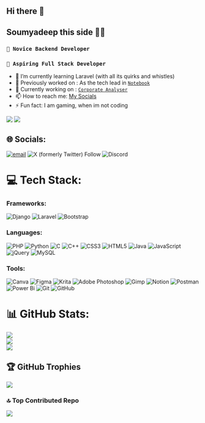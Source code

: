 ## Hi there 👋
## Soumyadeep this side 👨‍💻


<!-- **Soumyadeep-Dey123/Soumyadeep-Dey123** is a ✨ _special_ ✨ repository because its `README.md` (this file) appears on your GitHub profile. -->
### `💫 Novice Backend Developer`
### `🔭 Aspiring Full Stack Developer`
- 🌱 I’m currently learning Laravel (with all its quirks and whistles)
- 📘 Previously worked on : As the tech lead in [`Notebook`](https://github.com/Soumyadeep-Dey123/Notebook.git)
- 📖 Currently working on : [`Corporate Analyser`](https://github.com/Soumyadeep-Dey123/Corporate-Analyzer.git)
- 📫 How to reach me: [My Socials](#🌐-socials)
- ⚡ Fun fact: I am gaming, when im not coding
<!-- - 💬 Ask me about:  -->
<!-- - 📅 Planning to learn and work on : AI/ML, Cybersecurity and contribute to Open source projects -->
<!-- - 👯 I’m looking to collaborate on ... -->
![](https://komarev.com/ghpvc/?username=Soumyadeep-Dey123&style=for-the-badge&label=Profile+Visits)
![](https://hit.yhype.me/github/profile?account_id=83417245)

## 🌐 Socials:
[![email](https://img.shields.io/badge/Email-D14836?logo=gmail&logoColor=white)](mailto:dey.soumyadeep123@gmail.com) 
![X (formerly Twitter) Follow](https://img.shields.io/twitter/follow/Knight_quantum1)
![Discord](https://img.shields.io/discord/vGss6nbzJt?style=social)


# 💻 Tech Stack:
### Frameworks:
![Django](https://img.shields.io/badge/django-%23092E20.svg?style=for-the-badge&logo=django&logoColor=white) 
![Laravel](https://img.shields.io/badge/laravel-%23FF2D20.svg?style=for-the-badge&logo=laravel&logoColor=white)
![Bootstrap](https://img.shields.io/badge/bootstrap-%238511FA.svg?style=for-the-badge&logo=bootstrap&logoColor=white) 
### Languages: 
![PHP](https://img.shields.io/badge/php-%23777BB4.svg?style=for-the-badge&logo=php&logoColor=white) 
![Python](https://img.shields.io/badge/python-3670A0?style=for-the-badge&logo=python&logoColor=ffdd54) 
![C](https://img.shields.io/badge/c-%2300599C.svg?style=for-the-badge&logo=c&logoColor=white) 
![C++](https://img.shields.io/badge/c++-%2300599C.svg?style=for-the-badge&logo=c%2B%2B&logoColor=white) 
![CSS3](https://img.shields.io/badge/css3-%231572B6.svg?style=for-the-badge&logo=css3&logoColor=white) 
![HTML5](https://img.shields.io/badge/html5-%23E34F26.svg?style=for-the-badge&logo=html5&logoColor=white) 
![Java](https://img.shields.io/badge/java-%23ED8B00.svg?style=for-the-badge&logo=openjdk&logoColor=white) 
![JavaScript](https://img.shields.io/badge/javascript-%23323330.svg?style=for-the-badge&logo=javascript&logoColor=%23F7DF1E) 
![jQuery](https://img.shields.io/badge/jquery-%230769AD.svg?style=for-the-badge&logo=jquery&logoColor=white) 
![MySQL](https://img.shields.io/badge/mysql-4479A1.svg?style=for-the-badge&logo=mysql&logoColor=white) 
### Tools:
![Canva](https://img.shields.io/badge/Canva-%2300C4CC.svg?style=for-the-badge&logo=Canva&logoColor=white) 
![Figma](https://img.shields.io/badge/figma-%23F24E1E.svg?style=for-the-badge&logo=figma&logoColor=white) 
![Krita](https://img.shields.io/badge/Krita-203759?style=for-the-badge&logo=krita&logoColor=EEF37B) 
![Adobe Photoshop](https://img.shields.io/badge/adobe%20photoshop-%2331A8FF.svg?style=for-the-badge&logo=adobe%20photoshop&logoColor=white) 
![Gimp](https://img.shields.io/badge/Gimp-657D8B?style=for-the-badge&logo=gimp&logoColor=FFFFFF) 
![Notion](https://img.shields.io/badge/Notion-%23000000.svg?style=for-the-badge&logo=notion&logoColor=white) 
![Postman](https://img.shields.io/badge/Postman-FF6C37?style=for-the-badge&logo=postman&logoColor=white) 
![Power Bi](https://img.shields.io/badge/power_bi-F2C811?style=for-the-badge&logo=powerbi&logoColor=black)
![Git](https://img.shields.io/badge/git-%23F05033.svg?style=for-the-badge&logo=git&logoColor=white) 
![GitHub](https://img.shields.io/badge/github-%23121011.svg?style=for-the-badge&logo=github&logoColor=white) 
# 📊 GitHub Stats:
![](https://github-readme-stats.vercel.app/api?username=Soumyadeep-Dey123&theme=transparent&hide_border=false&include_all_commits=true&count_private=true)<br/>
![](https://nirzak-streak-stats.vercel.app/?user=Soumyadeep-Dey123&theme=transparent&hide_border=false)<br/>
![](https://github-readme-stats.vercel.app/api/top-langs/?username=Soumyadeep-Dey123&theme=transparent&hide_border=false&include_all_commits=true&count_private=true&layout=compact)

## 🏆 GitHub Trophies
![](https://github-profile-trophy.vercel.app/?username=Soumyadeep-Dey123&theme=transparent&no-frame=false&no-bg=true&margin-w=4)

### 🔝 Top Contributed Repo
![](https://github-contributor-stats.vercel.app/api?username=Soumyadeep-Dey123&limit=5&theme=transparent&combine_all_yearly_contributions=true)
